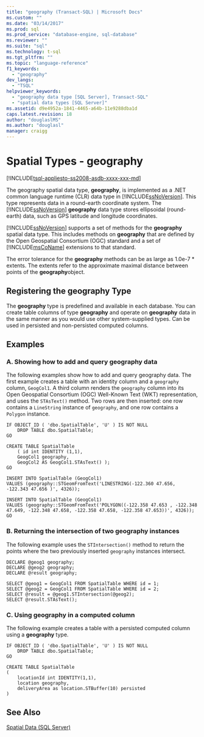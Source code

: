 ```yaml
---
title: "geography (Transact-SQL) | Microsoft Docs"
ms.custom: ""
ms.date: "03/14/2017"
ms.prod: sql
ms.prod_service: "database-engine, sql-database"
ms.reviewer: ""
ms.suite: "sql"
ms.technology: t-sql
ms.tgt_pltfrm: ""
ms.topic: "language-reference"
f1_keywords: 
  - "geography"
dev_langs: 
  - "TSQL"
helpviewer_keywords: 
  - "geography data type [SQL Server], Transact-SQL"
  - "spatial data types [SQL Server]"
ms.assetid: d9e4952a-1841-4465-a64b-11e9288dba1d
caps.latest.revision: 18
author: "douglaslMS"
ms.author: "douglasl"
manager: craigg
---
```

# Spatial Types - geography
[!INCLUDE[tsql-appliesto-ss2008-asdb-xxxx-xxx-md](../../includes/tsql-appliesto-ss2008-asdb-xxxx-xxx-md.md)]

  The geography spatial data type, **geography**, is implemented as a .NET common language runtime (CLR) data type in [!INCLUDE[ssNoVersion](../../includes/ssnoversion-md.md)]. This type represents data in a round-earth coordinate system. The [!INCLUDE[ssNoVersion](../../includes/ssnoversion-md.md)] **geography** data type stores ellipsoidal (round-earth) data, such as GPS latitude and longitude coordinates.  
  
 [!INCLUDE[ssNoVersion](../../includes/ssnoversion-md.md)] supports a set of methods for the **geography** spatial data type. This includes methods on **geography** that are defined by the Open Geospatial Consortium (OGC) standard and a set of [!INCLUDE[msCoName](../../includes/msconame-md.md)] extensions to that standard.  
 
 The error tolerance for the **geography** methods can be as large as 1.0e-7 * extents. The extents refer to the approximate maximal distance between points of the **geography**object.
  

## Registering the geography Type  
 The **geography** type is predefined and available in each database. You can create table columns of type **geography** and operate on **geography** data in the same manner as you would use other system-supplied types. Can be used in persisted and non-persisted computed columns.  
  
## Examples  
  
### A. Showing how to add and query geography data  
 The following examples show how to add and query geography data. The first example creates a table with an identity column and a `geography` column, `GeogCol1`. A third column renders the `geography` column into its Open Geospatial Consortium (OGC) Well-Known Text (WKT) representation, and uses the `STAsText()` method. Two rows are then inserted: one row contains a `LineString` instance of `geography`, and one row contains a `Polygon` instance.  
  
```  
IF OBJECT_ID ( 'dbo.SpatialTable', 'U' ) IS NOT NULL   
    DROP TABLE dbo.SpatialTable;  
GO  
  
CREATE TABLE SpatialTable   
    ( id int IDENTITY (1,1),  
    GeogCol1 geography,   
    GeogCol2 AS GeogCol1.STAsText() );  
GO  
  
INSERT INTO SpatialTable (GeogCol1)  
VALUES (geography::STGeomFromText('LINESTRING(-122.360 47.656, -122.343 47.656 )', 4326));  
  
INSERT INTO SpatialTable (GeogCol1)  
VALUES (geography::STGeomFromText('POLYGON((-122.358 47.653 , -122.348 47.649, -122.348 47.658, -122.358 47.658, -122.358 47.653))', 4326));  
GO  
```  
  
### B. Returning the intersection of two geography instances  
 The following example uses the `STIntersection()` method to return the points where the two previously inserted `geography` instances intersect.  
  
```  
DECLARE @geog1 geography;  
DECLARE @geog2 geography;  
DECLARE @result geography;  
  
SELECT @geog1 = GeogCol1 FROM SpatialTable WHERE id = 1;  
SELECT @geog2 = GeogCol1 FROM SpatialTable WHERE id = 2;  
SELECT @result = @geog1.STIntersection(@geog2);  
SELECT @result.STAsText();  
```  
  
### C. Using geography in a computed column  
 The following example creates a table with a persisted computed column using a **geography** type.  
  
```  
IF OBJECT_ID ( 'dbo.SpatialTable', 'U' ) IS NOT NULL   
    DROP TABLE dbo.SpatialTable;  
GO  
  
CREATE TABLE SpatialTable  
(  
    locationId int IDENTITY(1,1),  
    location geography,  
    deliveryArea as location.STBuffer(10) persisted  
)  
```  
  
## See Also  
 [Spatial Data &#40;SQL Server&#41;](../../relational-databases/spatial/spatial-data-sql-server.md)   

  
  
